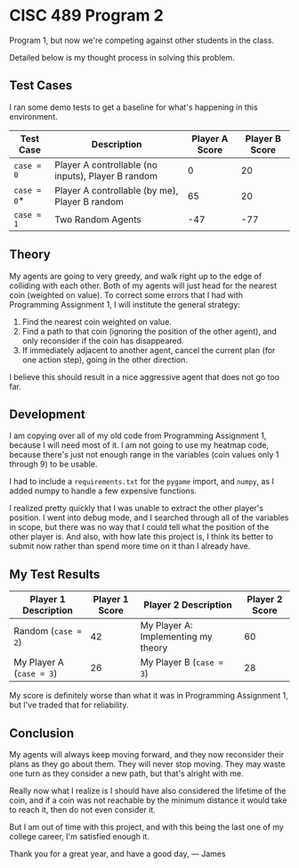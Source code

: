 # CISC 489 Program 2

Program 1, but now we're competing against other students in the class.

Detailed below is my thought process in solving this problem.

## Test Cases

I ran some demo tests to get a baseline for what's happening in this 
environment.

| **Test Case** | **Description**                                    | **Player A Score** | **Player B Score** |
|---------------|----------------------------------------------------|--------------------|--------------------|
| `case = 0`    | Player A controllable (no inputs), Player B random | 0                  | 20                 |
| `case = 0`*   | Player A controllable (by me), Player B random     | 65                 | 20                 |
| `case = 1`    | Two Random Agents                                  | -47                | -77                |

## Theory

My agents are going to very greedy, and walk right up to the edge of 
colliding with each other. Both of my agents will just head for the nearest 
coin (weighted on value). To correct some errors that I had with Programming 
Assignment 1, I will institute the general strategy:

 1. Find the nearest coin weighted on value.
 2. Find a path to that coin (ignoring the position of the other agent), and 
    only reconsider if the coin has disappeared.
 3. If immediately adjacent to another agent, cancel the current plan (for 
    one action step), going in the other direction.

I believe this should result in a nice aggressive agent that does not go too 
far.

## Development

I am copying over all of my old code from Programming Assignment 1, because 
I will need most of it. I am not going to use my heatmap code, because 
there's just not enough range in the variables (coin values only 1 through 9)
to be usable.

I had to include a `requirements.txt` for the `pygame` import, and `numpy`, 
as I added numpy to handle a few expensive functions.

I realized pretty quickly that I was unable to extract the other player's 
position.  I went into debug mode, and I searched through all of the 
variables in scope, but there was no way that I could tell what the position 
of the other player is.  And also, with how late this project is, I think 
its better to submit now rather than spend more time on it than I already have.

## My Test Results

| **Player 1 Description** | **Player 1 Score** | **Player 2 Description**            | **Player 2 Score** |
|--------------------------|--------------------|-------------------------------------|--------------------|
| Random (`case = 2`)      | 42                 | My Player A: Implementing my theory | 60                 |
| My Player A (`case = 3`) | 26                 | My Player B (`case = 3`)            | 28                 |

My score is definitely worse than what it was in Programming Assignment 1, 
but I've traded that for reliability. 

## Conclusion

My agents will always keep moving forward, and they now reconsider their 
plans as they go about them. They will never stop moving. They may waste one 
turn as they consider a new path, but that's alright with me.

Really now what I realize is I should have also considered the lifetime of 
the coin, and if a coin was not reachable by the minimum distance it would 
take to reach it, then do not even consider it.

But I am out of time with this project, and with this being the last one of 
my college career, I'm satisfied enough it.

Thank you for a great year, and have a good day,
— James
